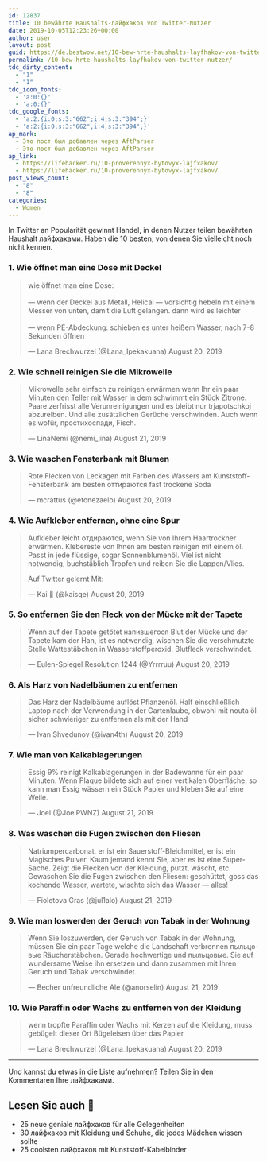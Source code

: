 ```yaml
---
id: 12837
title: 10 bewährte Haushalts-лайфхаков von Twitter-Nutzer
date: 2019-10-05T12:23:26+00:00
author: user
layout: post
guid: https://de.bestwow.net/10-bew-hrte-haushalts-layfhakov-von-twitter-nutzer/
permalink: /10-bew-hrte-haushalts-layfhakov-von-twitter-nutzer/
tdc_dirty_content:
  - "1"
  - "1"
tdc_icon_fonts:
  - 'a:0:{}'
  - 'a:0:{}'
tdc_google_fonts:
  - 'a:2:{i:0;s:3:"662";i:4;s:3:"394";}'
  - 'a:2:{i:0;s:3:"662";i:4;s:3:"394";}'
ap_mark:
  - Это пост был добавлен через AftParser
  - Это пост был добавлен через AftParser
ap_link:
  - https://lifehacker.ru/10-proverennyx-bytovyx-lajfxakov/
  - https://lifehacker.ru/10-proverennyx-bytovyx-lajfxakov/
post_views_count:
  - "8"
  - "8"
categories:
  - Women
---
```

In Twitter an Popularität gewinnt Handel, in denen Nutzer teilen bewährten Haushalt лайфхаками. Haben die 10 besten, von denen Sie vielleicht noch nicht kennen.

### 1. Wie öffnet man eine Dose mit Deckel

> <p dir="ltr" lang="ru">
>   wie öffnet man eine Dose:<br /> <br /> — wenn der Deckel aus Metall, Helical — vorsichtig hebeln mit einem Messer von unten, damit die Luft gelangen. dann wird es leichter<br /> <br /> — wenn PE-Abdeckung: schieben es unter heißem Wasser, nach 7-8 Sekunden öffnen
> </p>
> 
> — Lana Brechwurzel (@Lana_Ipekakuana) August 20, 2019

### 2. Wie schnell reinigen Sie die Mikrowelle

> <p dir="ltr" lang="ru">
>   Mikrowelle sehr einfach zu reinigen erwärmen wenn Ihr ein paar Minuten den Teller mit Wasser in dem schwimmt ein Stück Zitrone. Paare zerfrisst alle Verunreinigungen und es bleibt nur trjapotschkoj abzureiben. Und alle zusätzlichen Gerüche verschwinden. Auch wenn es wofür, простихоспади, Fisch.
> </p>
> 
> — LinaNemi (@nemi_lina) August 21, 2019

### 3. Wie waschen Fensterbank mit Blumen

> <p dir="ltr" lang="ru">
>   Rote Flecken von Leckagen mit Farben des Wassers am Kunststoff-Fensterbank am besten оттираются fast trockene Soda
> </p>
> 
> — mcrattus (@etonezaelo) August 20, 2019

### 4. Wie Aufkleber entfernen, ohne eine Spur

> <p dir="ltr" lang="ru">
>   Aufkleber leicht отдираются, wenn Sie von Ihrem Haartrockner erwärmen. Klebereste von Ihnen am besten reinigen mit einem öl. Passt in jede flüssige, sogar Sonnenblumenöl. Viel ist nicht notwendig, buchstäblich Tropfen und reiben Sie die Lappen/Vlies.
> </p>
> 
> Auf Twitter gelernt Mit:
> 
> — Kai 🚀 (@kaisqe) August 20, 2019

### 5. So entfernen Sie den Fleck von der Mücke mit der Tapete

> <p dir="ltr" lang="ru">
>   Wenn auf der Tapete getötet напившегося Blut der Mücke und der Tapete kam der Han, ist es notwendig, wischen Sie die verschmutzte Stelle Wattestäbchen in Wasserstoffperoxid. Blutfleck verschwindet.
> </p>
> 
> — Eulen-Spiegel Resolution 1244 (@Yrrrruu) August 20, 2019

### 6. Als Harz von Nadelbäumen zu entfernen

> <p dir="ltr" lang="ru">
>   Das Harz der Nadelbäume auflöst Pflanzenöl. Half einschließlich Laptop nach der Verwendung in der Gartenlaube, obwohl mit nouta öl sicher schwieriger zu entfernen als mit der Hand
> </p>
> 
> — Ivan Shvedunov (@ivan4th) August 20, 2019

### 7. Wie man von Kalkablagerungen

> <p dir="ltr" lang="ru">
>   Essig 9% reinigt Kalkablagerungen in der Badewanne für ein paar Minuten. Wenn Plaque bildete sich auf einer vertikalen Oberfläche, so kann man Essig wässern ein Stück Papier und kleben Sie auf eine Weile.
> </p>
> 
> — Joel (@JoelPWNZ) August 21, 2019

### 8. Was waschen die Fugen zwischen den Fliesen

> <p dir="ltr" lang="ru">
>   Natriumpercarbonat, er ist ein Sauerstoff-Bleichmittel, er ist ein Magisches Pulver. Kaum jemand kennt Sie, aber es ist eine Super-Sache. Zeigt die Flecken von der Kleidung, putzt, wäscht, etc. Gewaschen Sie die Fugen zwischen den Fliesen: geschüttet, goss das kochende Wasser, wartete, wischte sich das Wasser — alles!
> </p>
> 
> — Fioletova Gras (@jul1alo) August 21, 2019

### 9. Wie man loswerden der Geruch von Tabak in der Wohnung

> <p dir="ltr" lang="ru">
>   Wenn Sie loszuwerden, der Geruch von Tabak in der Wohnung, müssen Sie ein paar Tage welche die Landschaft verbrennen пыльцовые Räucherstäbchen. Gerade hochwertige und пыльцовые. Sie auf wundersame Weise ihn ersetzen und dann zusammen mit Ihren Geruch und Tabak verschwindet.
> </p>
> 
> — Becher unfreundliche Ale (@anorselin) August 21, 2019

### 10. Wie Paraffin oder Wachs zu entfernen von der Kleidung

> <p dir="ltr" lang="ru">
>   wenn tropfte Paraffin oder Wachs mit Kerzen auf die Kleidung, muss gebügelt dieser Ort Bügeleisen über das Papier
> </p>
> 
> — Lana Brechwurzel (@Lana_Ipekakuana) August 20, 2019

* * *

Und kannst du etwas in die Liste aufnehmen? Teilen Sie in den Kommentaren Ihre лайфхаками.

<div>
  <h2 class="read-also__title">
    <span>Lesen Sie auch</span> <span>🧐 </span>
  </h2>
  
  <ul class="read-also__list">
    <li>
      25 neue geniale лайфхаков für alle Gelegenheiten
    </li>
    <li>
      30 лайфхаков mit Kleidung und Schuhe, die jedes Mädchen wissen sollte
    </li>
    <li>
      25 coolsten лайфхаков mit Kunststoff-Kabelbinder
    </li>
  </ul>
</div>